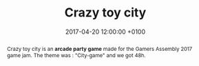 ---
layout:     project_page
title:      "Crazy toy city"
date:       2017-04-20 12:00:00 +0100
category: 	personal-project
thumb:      /assets/deadly_riff.png

excerpt:    "Arcade party game where you must capture buildings by surrounding them with your car."

type: "Platformer action"
platforms: "Windows"
inputs: "Gamepad"

abstract: |
  Crazy toy city is an **arcade party game** made for the Gamers Assembly 2017 game jam. The theme was : "City-game" and we got 48h.

team:
  - {"name": "Axy Struggle", "role": "Artist"}
  - {"name": "Sylvain Antoine", "role": "Artist"}
  - {"name": "Nicolas Delamare", "role": "Producer"}
  - {"name": "Clément Rondeau", "role": "Developer"}

tasks:
  - Gameplay mechanics
  - 3D models integration

screenshots: {"/assets/ceci_n_est_pas_un_jeu/1_r.png", "/assets/ceci_n_est_pas_un_jeu/2_r.png", "/assets/ceci_n_est_pas_un_jeu/4_r.png"}
---